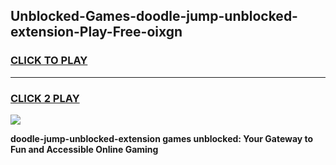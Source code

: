 
## Unblocked-Games-doodle-jump-unblocked-extension-Play-Free-oixgn
<h3>
<a href="https://premium76.site?title=doodle-jump-unblocked-extension&ref=09A">CLICK TO PLAY</a></h3>
<hr>

<h3>
<a href="https://premium76.site?title=doodle-jump-unblocked-extension&ref=09A">CLICK 2 PLAY</a>
  
</h3>

<a href="https://premium76.site?title=doodle-jump-unblocked-extension&ref=09A"><img src="https://clearcache.store/games.png"></a>


**doodle-jump-unblocked-extension games unblocked: Your Gateway to Fun and Accessible Online Gaming**
